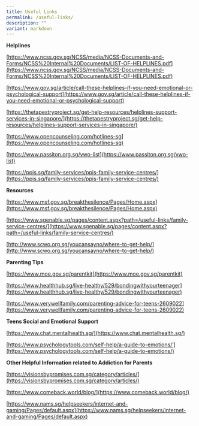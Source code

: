 ```yaml
---
title: Useful Links
permalink: /useful-links/
description: ""
variant: markdown
---
```

**Helplines**

[https://www.ncss.gov.sg/NCSS/media/NCSS-Documents-and-Forms/NCSS%20Internal%20Documents/LIST-OF-HELPLINES.pdf](https://www.ncss.gov.sg/NCSS/media/NCSS-Documents-and-Forms/NCSS%20Internal%20Documents/LIST-OF-HELPLINES.pdf)

[https://www.gov.sg/article/call-these-helplines-if-you-need-emotional-or-psychological-support](https://www.gov.sg/article/call-these-helplines-if-you-need-emotional-or-psychological-support)

[https://thetapestryproject.sg/get-help-resources/helplines-support-services-in-singapore/](https://thetapestryproject.sg/get-help-resources/helplines-support-services-in-singapore/)

[https://www.opencounseling.com/hotlines-sg](https://www.opencounseling.com/hotlines-sg)

[https://www.passiton.org.sg/vwo-list](https://www.passiton.org.sg/vwo-list)

[https://ppis.sg/family-services/ppis-family-service-centres/](https://ppis.sg/family-services/ppis-family-service-centres/)

**Resources**

[https://www.msf.gov.sg/breakthesilence/Pages/Home.aspx](https://www.msf.gov.sg/breakthesilence/Pages/Home.aspx)

[https://www.sgenable.sg/pages/content.aspx?path=/useful-links/family-service-centres/](https://www.sgenable.sg/pages/content.aspx?path=/useful-links/family-service-centres/)

[http://www.scwo.org.sg/youcansayno/where-to-get-help/](http://www.scwo.org.sg/youcansayno/where-to-get-help/)

**Parenting Tips**

[https://www.moe.gov.sg/parentkit](https://www.moe.gov.sg/parentkit)

[https://www.healthhub.sg/live-healthy/529/bondingwithyourteenager](https://www.healthhub.sg/live-healthy/529/bondingwithyourteenager)

[https://www.verywellfamily.com/parenting-advice-for-teens-2609022](https://www.verywellfamily.com/parenting-advice-for-teens-2609022)

**Teens Social and Emotional Support**

[https://www.chat.mentalhealth.sg/](https://www.chat.mentalhealth.sg/)

[https://www.psychologytools.com/self-help/a-guide-to-emotions/’](https://www.psychologytools.com/self-help/a-guide-to-emotions/)

**Other Helpful Information related to Addiction for Parents**

[https://visionsbypromises.com.sg/category/articles/](https://visionsbypromises.com.sg/category/articles/)

[https://www.comeback.world/blog/](https://www.comeback.world/blog/)

[https://www.nams.sg/helpseekers/internet-and-gaming/Pages/default.aspx](https://www.nams.sg/helpseekers/internet-and-gaming/Pages/default.aspx)